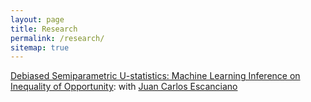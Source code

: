 ```yaml
---
layout: page
title: Research
permalink: /research/
sitemap: true
---
```


[Debiased Semiparametric U-statistics: Machine Learning Inference on Inequality of Opportunity](https://arxiv.org/pdf/2206.05235.pdf): with
[Juan Carlos Escanciano](https://sites.google.com/view/juancarlosescanciano/home?authuser=0)

